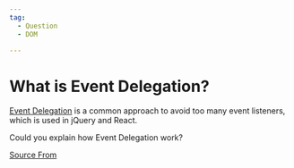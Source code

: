 ```yaml
---
tag:
  - Question
  - DOM

---
```

  
# What is Event Delegation?

[Event Delegation](https://javascript.info/event-delegation) is a common approach to avoid too many event listeners, which is used in jQuery and React.

Could you explain how Event Delegation work?


[Source From](https://bigfrontend.dev/question/What-is-Event-Delegation)

  
